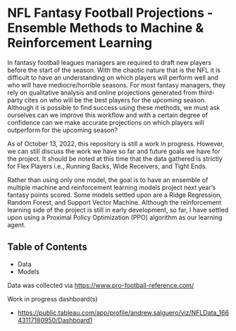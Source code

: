 # NFL Fantasy Football Projections - Ensemble Methods to Machine & Reinforcement Learning

In fantasy football leagues managers are required to draft new players before the start of the season. With the chaotic nature that is the NFL it is difficult to have an understanding on which players will perform well and who will have mediocre/horrible seasons. For most fantasy managers, they rely on qualitative analysis and online projections generated from third-party cites on who will be the best players for the upcoming season. Although it is possible to find success using these methods, we must ask ourselves can we improve this workflow and with a certain degree of confidence can we make accurate projections on which players will outperform for the upcoming season?

As of October 13, 2022, this repository is still a work in progress. However, we can still discuss the work we have so far and future goals we have for the project. It should be noted at this time that the data gathered is strictly for Flex Players i.e., Running Backs, Wide Receivers, and Tight Ends.

Rather than using only one model, the goal is to have an ensemble of multiple machine and reinforcement learning models project next year’s fantasy points scored. Some models settled upon are a Ridge Regression, Random Forest, and Support Vector Machine. Although the reinforcement learning side of the project is still in early development, so far, I have settled upon using a Proximal Policy Optimization (PPO) algorithm as our learning agent.


## Table of Contents
- Data
- Models



Data was collected via https://www.pro-football-reference.com/

Work in progress dashboard(s)
- https://public.tableau.com/app/profile/andrew.salguero/viz/NFLData_16643117180950/Dashboard1
